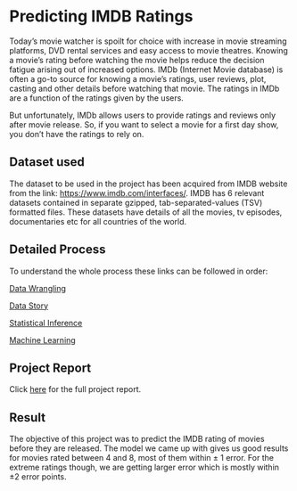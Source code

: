 # Predicting IMDB Ratings

Today’s movie watcher is spoilt for choice with increase in movie streaming platforms, DVD rental services and easy access to movie theatres. Knowing a movie’s rating before watching the movie helps reduce the decision fatigue arising out of increased options. IMDb (Internet Movie database) is often a go-to source for knowing a movie’s ratings, user reviews, plot, casting and other details before watching that movie. The ratings in IMDb are a function of the ratings given by the users.

But unfortunately, IMDb allows users to provide ratings and reviews only after movie release. So, if you want to select a movie for a first day show, you don’t have the ratings to rely on.

## Dataset used

The dataset to be used in the project has been acquired from IMDB website from the link: https://www.imdb.com/interfaces/.
IMDB has 6 relevant datasets contained in separate gzipped, tab-separated-values (TSV) formatted files. These datasets have details of all the movies, tv episodes, documentaries etc for all countries of the world.

## Detailed Process
To understand the whole process these links can be followed in order:

[Data Wrangling](https://github.com/koshika15/Project-1-Predict-IMDB-rating-of-upcoming-movies/blob/master/B.%20Data_wrangling.ipynb)

[Data Story](https://github.com/koshika15/Project-1-Predict-IMDB-rating-of-upcoming-movies/blob/master/C.%20Data_Story.ipynb)

[Statistical Inference](https://github.com/koshika15/Project-1-Predict-IMDB-rating-of-upcoming-movies/blob/master/D.%20EDA.ipynb)

[Machine Learning](https://github.com/koshika15/Project-1-Predict-IMDB-rating-of-upcoming-movies/blob/master/E.%20Machine%20Learning.ipynb)

## Project Report
Click [here](https://github.com/koshika15/Project-1-Predict-IMDB-rating-of-upcoming-movies/blob/master/Capstone%20Project%201_%20Final%20Report.pdf) for the full project report.

## Result
The objective of this project was to predict the IMDB rating of movies before they are released. The model we came up with gives us good results for movies rated between 4 and 8, most of them within ± 1 error. For the extreme ratings though, we are getting larger error which is mostly within ±2 error points.
